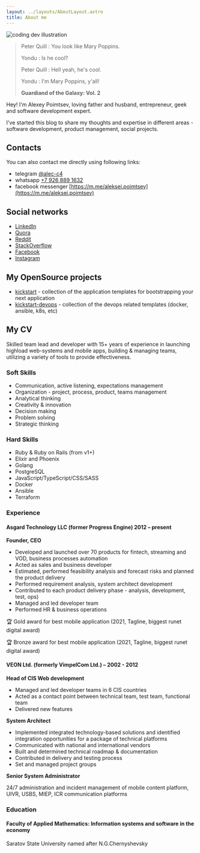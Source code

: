 ```yaml
---
layout: ../layouts/AboutLayout.astro
title: About me
---
```


<div>
  <img src="/assets/me.jpg" class="sm:w-full mx-auto" alt="coding dev illustration">
</div>

> Peter Quill : You look like Mary Poppins.
>
> Yondu : Is he cool?
>
> Peter Quill : Hell yeah, he's cool.
>
> Yondu : I'm Mary Poppins, y'all!
>
> **Guardiand of the Galaxy: Vol. 2**

Hey!
I'm Alexey Poimtsev, loving father and husband, entrepreneur, geek and software development expert.

I've started this blog to share my thoughts and expertise in different areas - software development, product management, social projects.

## Contacts

You can also contact me directly using following links:

- telegram [@alec-c4](https://t.me/alec_c4)
- whatsapp [+7 926 889 1632](https://wa.me/79268891632)
- facebook messenger [https://m.me/aleksei.poimtsev](https://m.me/aleksei.poimtsev)

## Social networks

- [LinkedIn](https://linkedin.com/in/apoimtsev)
- [Quora](https://www.quora.com/profile/Alexey-Poimtsev)
- [Reddit](https://www.reddit.com/user/alec-c4)
- [StackOverflow](https://stackoverflow.com/users/143511/alexey-poimtsev)
- [Facebook](https://www.facebook.com/aleksei.poimtsev)
- [Instagram](https://www.instagram.com/alec_c4/)

## My OpenSource projects

- [kickstart](https://github.com/alec-c4/kickstart) - collection of the application templates for bootstrapping your next application
- [kickstart-devops](https://github.com/alec-c4/kickstart-devops) - collection of the devops related templates (docker, ansible, k8s, etc)

## My CV

Skilled team lead and developer with 15+ years of experience in launching highload web-systems and mobile apps, building & managing teams, utilizing a variety of tools to provide effectiveness.

### Soft Skills

- Communication, active listening, expectations management
- Organization - project, process, product, teams management
- Analytical thinking
- Creativity & innovation
- Decision making
- Problem solving
- Strategic thinking

### Hard Skills

- Ruby & Ruby on Rails (from v1+)
- Elixir and Phoenix
- Golang
- PostgreSQL
- JavaScript/TypeScript/CSS/SASS
- Docker
- Ansible
- Terraform

### Experience

#### Asgard Technology LLC (former Progress Engine) 2012 – present

**Founder, CEO**

- Developed and launched over 70 products for fintech, streaming and VOD, business processes automation
- Acted as sales and business developer
- Estimated, performed feasibility analysis and forecast risks and planned the product delivery
- Performed requirement analysis, system architect development
- Contributed to each product delivery phase - analysis, development, test, ops)
- Managed and led developer team
- Performed HR & business operations

🏆 Gold award for best mobile application (2021, Tagline, biggest runet digital award)

🏆 Bronze award for best mobile application (2021, Tagline, biggest runet digital award)

#### VEON Ltd. (formerly VimpelCom Ltd.) – 2002 - 2012

**Head of CIS Web development**

- Managed and led developer teams in 6 CIS countries
- Acted as a contact point between technical team, test team, functional team
- Delivered new features

**System Architect**

- Implemented integrated technology-based solutions and identified integration opportunities for a package of technical platforms
- Communicated with national and international vendors
- Built and determined technical roadmap & documentation
- Contributed in delivery and testing process
- Set and managed project groups

**Senior System Administrator**

24/7 administration and incident management of mobile content platform, UIVR, USBS, MIEP, ICR communication platforms

### Education

#### Faculty of Applied Mathematics: Information systems and software in the economy

Saratov State University named after N.G.Chernyshevsky
